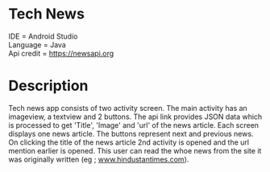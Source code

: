# Tech News

IDE = Android Studio <br>
Language = Java <br>
Api credit = https://newsapi.org<br>

# Description
Tech news app consists of two activity screen. The main activity has an imageview, a textview and 2 buttons. The api link provides JSON data which is processed to get 'Title', 'Image' and 'url' of the news article. Each screen displays one news article. The buttons represent next and previous news. On clicking the title of the news article 2nd activity is opened and the url mention earlier is opened. This user can read the whoe news from the site it was originally written (eg ; www.hindustantimes.com).




